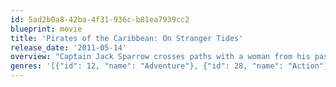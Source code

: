 ```yaml
---
id: 5ad2b0a8-42ba-4f31-936c-b81ea7939cc2
blueprint: movie
title: 'Pirates of the Caribbean: On Stranger Tides'
release_date: '2011-05-14'
overview: "Captain Jack Sparrow crosses paths with a woman from his past, and he's not sure if it's love -- or if she's a ruthless con artist who's using him to find the fabled Fountain of Youth. When she forces him aboard the Queen Anne's Revenge, the ship of the formidable pirate Blackbeard, Jack finds himself on an unexpected adventure in which he doesn't know who to fear more: Blackbeard or the woman from his past."
genres: '[{"id": 12, "name": "Adventure"}, {"id": 28, "name": "Action"}, {"id": 14, "name": "Fantasy"}]'
---
```

